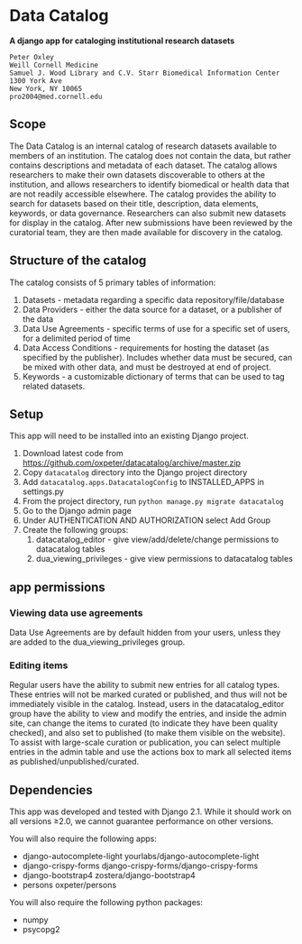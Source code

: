 # Data Catalog
__A django app for cataloging institutional research datasets__

```
Peter Oxley
Weill Cornell Medicine
Samuel J. Wood Library and C.V. Starr Biomedical Information Center
1300 York Ave
New York, NY 10065
pro2004@med.cornell.edu
```

## Scope
The Data Catalog is an internal catalog of research datasets available to members of an institution. The catalog does not contain the data, but rather contains descriptions and metadata of each dataset. The catalog allows researchers to make their own datasets discoverable to others at the institution, and allows researchers to identify biomedical or health data that are not readily accessible elsewhere. 
The catalog provides the ability to search for datasets based on their title, description, data elements, keywords, or data governance.
Researchers can also submit new datasets for display in the catalog. After new submissions have been reviewed by the curatorial team, they are then made available for discovery in the catalog.

## Structure of the catalog
The catalog consists of 5 primary tables of information:
1. Datasets - metadata regarding a specific data repository/file/database
2. Data Providers - either the data source for a dataset, or a publisher of the data
3. Data Use Agreements - specific terms of use for a specific set of users, for a delimited period of time
4. Data Access Conditions - requirements for hosting the dataset (as specified by the publisher). Includes whether data must be secured, can be mixed with other data, and must be destroyed at end of project.
5. Keywords - a customizable dictionary of terms that can be used to tag related datasets.


## Setup
This app will need to be installed into an existing Django project.

1. Download latest code from https://github.com/oxpeter/datacatalog/archive/master.zip 
1. Copy `datacatalog` directory into the Django project directory
2. Add `datacatalog.apps.DatacatalogConfig` to INSTALLED_APPS in settings.py
3. From the project directory, run `python manage.py migrate datacatalog`
4. Go to the Django admin page
5. Under AUTHENTICATION AND AUTHORIZATION select Add Group
6. Create the following groups: 
    1. datacatalog_editor - give view/add/delete/change permissions to datacatalog tables
    2. dua_viewing_privileges - give view permissions to datacatalog tables

## app permissions
### Viewing data use agreements
Data Use Agreements are by default hidden from your users, unless they are added to the dua_viewing_privileges group. 

### Editing items
Regular users have the ability to submit new entries for all catalog types. These entries will not be marked curated or published, and thus will not be immediately visible in the catalog. Instead, users in the datacatalog_editor group have the ability to view and modify the entries, and inside the admin site, can change the items to curated (to indicate they have been quality checked), and also set to published (to make them visible on the website). To assist with large-scale curation or publication, you can select multiple entries in the admin table and use the actions box to mark all selected items as published/unpublished/curated. 



## Dependencies
This app was developed and tested with Django 2.1. While it should work on all versions ≥2.0, we cannot guarantee performance on other versions.

You will also require the following apps:
* django-autocomplete-light yourlabs/django-autocomplete-light
* django-crispy-forms django-crispy-forms/django-crispy-forms
* django-bootstrap4 zostera/django-bootstrap4
* persons oxpeter/persons

You will also require the following python packages:
* numpy
* psycopg2
